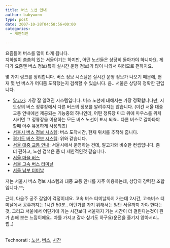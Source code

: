 ```yaml
---
title: 버스 노선 안내
author: babyworm
type: post
date: 2007-10-28T04:58:56+00:00
categories:
  - 개인적인

---
```

요즘들어 버스를 많이 타게 됩니다.  
지하철이 촘촘히 있는 서울이기는 하지만, 어떤 노선들은 상당히 돌아가야 하니까요. 게다가 요즘엔 버스 정보(특히 실시간 운행 정보)가 많이 나와서 여러모로 편하지요.

몇 가지 링크를 정리합니다. 버스 정보 시스템은 실시간 운행 정보가 나오기 때문에, 현재 몇 번 버스가 어디쯤 도착했는지 검색할 수 있습니다. 음.. 서울은 상당히 정확한 편입니다.

  * [알고가][1]: 가장 잘 알려진 시스템입니다. 버스 노선에 대해서는 가장 정확합니다만, 지도상의 버스 정류장에서 다른 버스의 정보를 알려주지는 않습니다. (이건 서울 대중 교통 안내에선 제공되는 기능중의 하나인데, 어떤 정류장 마크 위에 마우스를 위치시키면 그 정류장을 이용하는 모든 버스 노선이 표시 되죠.. 다른 버스로 갈아타야 할때 아주 유용하게 사용되죠)
  * [서울시 버스 정보 시스템][2]: 버스 도착시간, 현재 위치를 추적해 줍니다.
  * [경기도 버스 정보 시스템][3]: 위와 같습니다.
  * [서울 대중 교통 안내][4]: 서울시에서 운영하는 건데, 알고가와 비슷한 컨셉입니다. 좀 더 편하고, 노선 검색은 좀 더 제한적인것 같습니다.
  * [서울 마을 버스][5]
  * [서울 고속 버스 터미날][6]
  * [서울 남부 터미날][7]

저는 서울시 버스 정보 시스템과 대중 교통 안내를 자주 이용하는데, 상당히 강력한 조합입니다.^^;

근데, 다음주 공주 갈일이 걱정이네요. 고속 버스 터미날까지 가는데 2시간, 고속버스 터미날에서 공주까지는 1시간 50분.. 어딘가를 가기 위해서는 일단 서울까지 가야 한다는 것, 그리고 서울에서 어딘가에 가는 시간보다 서울까지 가는 시간이 더 걸린다는것이 뭔가 손해 보는 느낌이에요.. 차를 가지고 갈까 싶기도 하구요(운전을 즐기지 않아서리.. 쩝..)

<p class="zoundry_bw_tags">
  <!-- Tag links generated by Zoundry Blog Writer. Do not manually edit. http://www.zoundry.com -->
  
  <br /> <span class="ztags"><span class="ztagspace">Technorati</span> : <a href="http://technorati.com/tag/%EB%85%B8%EC%84%A0" class="ztag" rel="tag">노선</a>, <a href="http://technorati.com/tag/%EB%B2%84%EC%8A%A4" class="ztag" rel="tag">버스</a>, <a href="http://technorati.com/tag/%EC%8B%9C%EA%B0%84" class="ztag" rel="tag">시간</a></span>
</p>

 [1]: http://www.algoga.go.kr/
 [2]: http://www.bis.go.kr/
 [3]: http://www.gbis.go.kr/
 [4]: http://bus.seoul.go.kr/MapService/main.asp
 [5]: http://www.stownbus.co.kr/
 [6]: http://www.exterminal.co.kr/
 [7]: http://www.nambuterminal.co.kr/